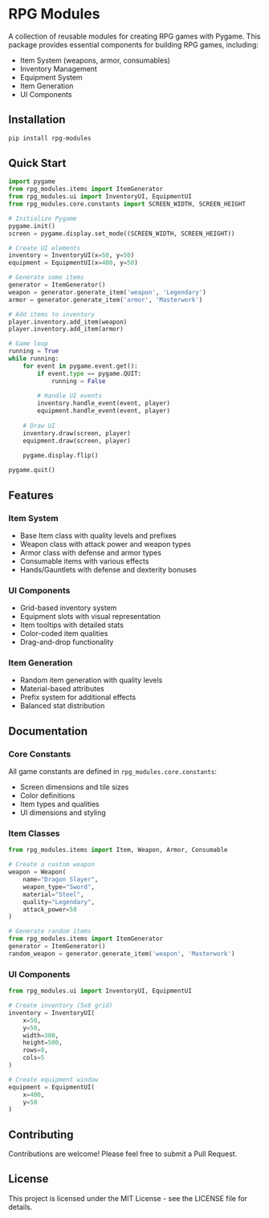 # RPG Modules

A collection of reusable modules for creating RPG games with Pygame. This package provides essential components for building RPG games, including:

- Item System (weapons, armor, consumables)
- Inventory Management
- Equipment System
- Item Generation
- UI Components

## Installation

```bash
pip install rpg-modules
```

## Quick Start

```python
import pygame
from rpg_modules.items import ItemGenerator
from rpg_modules.ui import InventoryUI, EquipmentUI
from rpg_modules.core.constants import SCREEN_WIDTH, SCREEN_HEIGHT

# Initialize Pygame
pygame.init()
screen = pygame.display.set_mode((SCREEN_WIDTH, SCREEN_HEIGHT))

# Create UI elements
inventory = InventoryUI(x=50, y=50)
equipment = EquipmentUI(x=400, y=50)

# Generate some items
generator = ItemGenerator()
weapon = generator.generate_item('weapon', 'Legendary')
armor = generator.generate_item('armor', 'Masterwork')

# Add items to inventory
player.inventory.add_item(weapon)
player.inventory.add_item(armor)

# Game loop
running = True
while running:
    for event in pygame.event.get():
        if event.type == pygame.QUIT:
            running = False
        
        # Handle UI events
        inventory.handle_event(event, player)
        equipment.handle_event(event, player)
    
    # Draw UI
    inventory.draw(screen, player)
    equipment.draw(screen, player)
    
    pygame.display.flip()

pygame.quit()
```

## Features

### Item System
- Base Item class with quality levels and prefixes
- Weapon class with attack power and weapon types
- Armor class with defense and armor types
- Consumable items with various effects
- Hands/Gauntlets with defense and dexterity bonuses

### UI Components
- Grid-based inventory system
- Equipment slots with visual representation
- Item tooltips with detailed stats
- Color-coded item qualities
- Drag-and-drop functionality

### Item Generation
- Random item generation with quality levels
- Material-based attributes
- Prefix system for additional effects
- Balanced stat distribution

## Documentation

### Core Constants
All game constants are defined in `rpg_modules.core.constants`:
- Screen dimensions and tile sizes
- Color definitions
- Item types and qualities
- UI dimensions and styling

### Item Classes
```python
from rpg_modules.items import Item, Weapon, Armor, Consumable

# Create a custom weapon
weapon = Weapon(
    name="Dragon Slayer",
    weapon_type="Sword",
    material="Steel",
    quality="Legendary",
    attack_power=50
)

# Generate random items
from rpg_modules.items import ItemGenerator
generator = ItemGenerator()
random_weapon = generator.generate_item('weapon', 'Masterwork')
```

### UI Components
```python
from rpg_modules.ui import InventoryUI, EquipmentUI

# Create inventory (5x8 grid)
inventory = InventoryUI(
    x=50,
    y=50,
    width=300,
    height=500,
    rows=8,
    cols=5
)

# Create equipment window
equipment = EquipmentUI(
    x=400,
    y=50
)
```

## Contributing

Contributions are welcome! Please feel free to submit a Pull Request.

## License

This project is licensed under the MIT License - see the LICENSE file for details. 